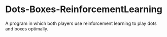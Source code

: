 # Dots-Boxes-ReinforcementLearning
A program in which both players use reinforcement learning to play dots and boxes optimally.
